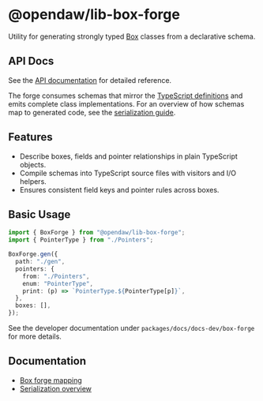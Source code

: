 # @opendaw/lib-box-forge

Utility for generating strongly typed [Box](../box/README.md) classes from a
declarative schema.

## API Docs

See the [API documentation](https://opendaw.org/docs/api/box-forge/) for detailed reference.

The forge consumes schemas that mirror the
[TypeScript definitions](./src/schema.ts) and emits complete class
implementations. For an overview of how schemas map to generated code, see the
[serialization guide](../../docs/docs-dev/serialization/box-forge.md).

## Features

- Describe boxes, fields and pointer relationships in plain TypeScript objects.
- Compile schemas into TypeScript source files with visitors and I/O helpers.
- Ensures consistent field keys and pointer rules across boxes.

## Basic Usage

```ts
import { BoxForge } from "@opendaw/lib-box-forge";
import { PointerType } from "./Pointers";

BoxForge.gen({
  path: "./gen",
  pointers: {
    from: "./Pointers",
    enum: "PointerType",
    print: (p) => `PointerType.${PointerType[p]}`,
  },
  boxes: [],
});
```

See the developer documentation under `packages/docs/docs-dev/box-forge` for more details.

## Documentation

- [Box forge mapping](../../docs/docs-dev/serialization/box-forge.md)
- [Serialization overview](../../docs/docs-dev/serialization/overview.md)
